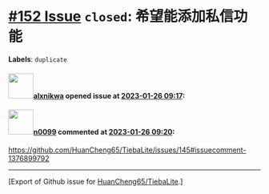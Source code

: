 # [\#152 Issue](https://github.com/HuanCheng65/TiebaLite/issues/152) `closed`: 希望能添加私信功能
**Labels**: `duplicate`


#### <img src="https://avatars.githubusercontent.com/u/86770811?v=4" width="50">[alxnikwa](https://github.com/alxnikwa) opened issue at [2023-01-26 09:17](https://github.com/HuanCheng65/TiebaLite/issues/152):



#### <img src="https://avatars.githubusercontent.com/u/13030387?u=b18d797ff4ab4819de469d0e4928e00ed95caf26&v=4" width="50">[n0099](https://github.com/n0099) commented at [2023-01-26 09:20](https://github.com/HuanCheng65/TiebaLite/issues/152#issuecomment-1404733992):

https://github.com/HuanCheng65/TiebaLite/issues/145#issuecomment-1376899792


-------------------------------------------------------------------------------



[Export of Github issue for [HuanCheng65/TiebaLite](https://github.com/HuanCheng65/TiebaLite).]
